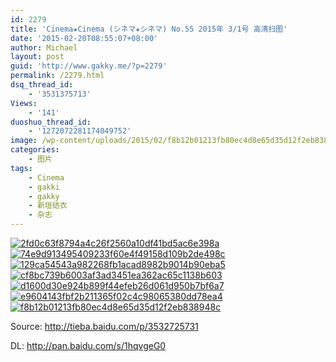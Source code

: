 ```yaml
---
id: 2279
title: 'Cinema★Cinema (シネマ★シネマ) No.55 2015年 3/1号 高清扫图'
date: '2015-02-20T08:55:07+08:00'
author: Michael
layout: post
guid: 'http://www.gakky.me/?p=2279'
permalink: /2279.html
dsq_thread_id:
    - '3531375713'
Views:
    - '141'
duoshuo_thread_id:
    - '1272072281174049752'
image: /wp-content/uploads/2015/02/f8b12b01213fb80ec4d8e65d35d12f2eb838948c.jpg
categories:
    - 图片
tags:
    - Cinema
    - gakki
    - gakky
    - 新垣结衣
    - 杂志
---
```


[![2fd0c63f8794a4c26f2560a10df41bd5ac6e398a](http://www.yui-aragaki.org/wp-content/uploads/2015/02/2fd0c63f8794a4c26f2560a10df41bd5ac6e398a.jpg)](http://www.yui-aragaki.org/wp-content/uploads/2015/02/2fd0c63f8794a4c26f2560a10df41bd5ac6e398a.jpg "2fd0c63f8794a4c26f2560a10df41bd5ac6e398a") [![74e9d913495409233f60e4f49158d109b2de498c](http://www.yui-aragaki.org/wp-content/uploads/2015/02/74e9d913495409233f60e4f49158d109b2de498c.jpg)](http://www.yui-aragaki.org/wp-content/uploads/2015/02/74e9d913495409233f60e4f49158d109b2de498c.jpg "74e9d913495409233f60e4f49158d109b2de498c") [![129ca54543a982268fb1acad8982b9014b90eba5](http://www.yui-aragaki.org/wp-content/uploads/2015/02/129ca54543a982268fb1acad8982b9014b90eba5.jpg)](http://www.yui-aragaki.org/wp-content/uploads/2015/02/129ca54543a982268fb1acad8982b9014b90eba5.jpg "129ca54543a982268fb1acad8982b9014b90eba5") [![cf8bc739b6003af3ad3451ea362ac65c1138b603](http://www.yui-aragaki.org/wp-content/uploads/2015/02/cf8bc739b6003af3ad3451ea362ac65c1138b603.jpg)](http://www.yui-aragaki.org/wp-content/uploads/2015/02/cf8bc739b6003af3ad3451ea362ac65c1138b603.jpg "cf8bc739b6003af3ad3451ea362ac65c1138b603") [![d1600d30e924b899f44efeb26d061d950b7bf6a7](http://www.yui-aragaki.org/wp-content/uploads/2015/02/d1600d30e924b899f44efeb26d061d950b7bf6a7.jpg)](http://www.yui-aragaki.org/wp-content/uploads/2015/02/d1600d30e924b899f44efeb26d061d950b7bf6a7.jpg "d1600d30e924b899f44efeb26d061d950b7bf6a7") [![e9604143fbf2b211365f02c4c98065380dd78ea4](http://www.yui-aragaki.org/wp-content/uploads/2015/02/e9604143fbf2b211365f02c4c98065380dd78ea4.jpg)](http://www.yui-aragaki.org/wp-content/uploads/2015/02/e9604143fbf2b211365f02c4c98065380dd78ea4.jpg "e9604143fbf2b211365f02c4c98065380dd78ea4") [![f8b12b01213fb80ec4d8e65d35d12f2eb838948c](http://www.yui-aragaki.org/wp-content/uploads/2015/02/f8b12b01213fb80ec4d8e65d35d12f2eb838948c.jpg)](http://www.yui-aragaki.org/wp-content/uploads/2015/02/f8b12b01213fb80ec4d8e65d35d12f2eb838948c.jpg "f8b12b01213fb80ec4d8e65d35d12f2eb838948c")

Source: <http://tieba.baidu.com/p/3532725731>

DL: <http://pan.baidu.com/s/1hqvgeG0>